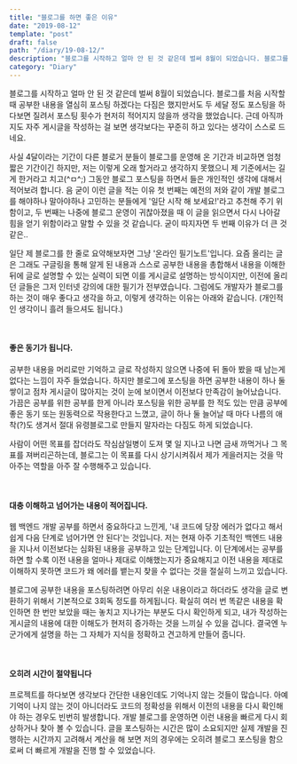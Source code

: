 ```yaml
---
title: "블로그를 하면 좋은 이유"
date: "2019-08-12"
template: "post"
draft: false
path: "/diary/19-08-12/"
description: "블로그를 시작하고 얼마 안 된 것 같은데 벌써 8월이 되었습니다. 블로그를 처음 시작할 때 공부한 내용을 열심히 포스팅 하겠다는 다짐은 했지만서도 두 세달 정도 포스팅을 하다보면 질려서 포스팅 횟수가 현저히 적어지지 않을까 생각을 했었습니다. 근데 아직까지도 자주 게시글을 작성하는 걸 보면 생각보다는 꾸준히 하고 있다는 생각이 스스로 드네요."
category: "Diary"
---
```


블로그를 시작하고 얼마 안 된 것 같은데 벌써 8월이 되었습니다. 블로그를 처음 시작할 때 공부한 내용을 열심히 포스팅 하겠다는 다짐은 했지만서도 두 세달 정도 포스팅을 하다보면 질려서 포스팅 횟수가 현저히 적어지지 않을까 생각을 했었습니다. 근데 아직까지도 자주 게시글을 작성하는 걸 보면 생각보다는 꾸준히 하고 있다는 생각이 스스로 드네요.

 사실 4달이라는 기간이 다른 블로거 분들이 블로그를 운영해 온 기간과 비교하면 엄청 짧은 기간이긴 하지만, 저는 이렇게 오래 할거라고 생각하지 못했으니 제 기준에서는 길게 한거라고 치고(\^ㅁ\^;) 그동안 블로그 포스팅을 하면서 들은 개인적인 생각에 대해서 적어보려 합니다. 음 굳이 이런 글을 적는 이유 첫 번째는 예전의 저와 같이 개발 블로그를 해야하나 말아야하나 고민하는 분들에게 '일단 시작 해 보세요!'라고 추천해 주기 위함이고, 두 번째는 나중에 블로그 운영이 귀찮아졌을 때 이 글을 읽으면서 다시 나아갈 힘을 얻기 위함이라고 말할 수 있을 것 같습니다. 굳이 따지자면 두 번째 이유가 더 큰 것 같은.. 

 일단 제 블로그를 한 줄로 요약해보자면 그냥 '온라인 필기노트'입니다. 요즘 올리는 글은 그래도 구글링을 통해 알게 된 내용과 스스로 공부한 내용을 총합해서 내용을 이해한 뒤에 글로 설명할 수 있는 실력이 되면 이를 게시글로 설명하는 방식이지만, 이전에 올리던 글들은 그저 인터넷 강의에 대한 필기가 전부였습니다. 그럼에도 개발자가 블로그를 하는 것이 매우 좋다고 생각을 하고, 이렇게 생각하는 이유는 아래와 같습니다. (개인적인 생각이니 흘려 들으셔도 됩니다.)

</br>

#### 좋은 동기가 됩니다.

 공부한 내용을 머리로만 기억하고 글로 작성하지 않으면 나중에 뒤 돌아 봤을 때 남는게 없다는 느낌이 자주 들었습니다. 하지만 블로그에 포스팅을 하면 공부한 내용이 하나 둘 쌓이고 점차 게시글이 많아지는 것이 눈에 보이면서 이전보다 만족감이 늘어났습니다. 가끔은 공부를 위한 공부를 한게 아니라 포스팅을 위한 공부를 한 적도 있는 만큼 공부에 좋은 동기 또는 원동력으로 작용한다고 느꼈고, 글이 하나 둘 늘어날 때 마다 나름의 애착(?)도 생겨서 절대 유령블로그로 만들지 말자라는 다짐도 하게 되었습니다.

 사람이 어떤 목표를 잡더라도 작심삼일병이 도져 몇 일 지나고 나면 금새 까먹거나 그 목표를 져버리곤하는데, 블로그는 이 목표를 다시 상기시켜줘서 제가 게을러지는 것을 막아주는 역할을 아주 잘 수행해주고 있습니다. 

</br>

#### 대충 이해하고 넘어가는 내용이 적어집니다.

 웹 백엔드 개발 공부를 하면서 중요하다고 느낀게, '내 코드에 당장 에러가 없다고 해서 쉽게 다음 단계로 넘어가면 안 된다'는 것입니다. 저는 현재 아주 기초적인 백엔드 내용을 지나서 이전보다는 심화된 내용을 공부하고 있는 단계입니다. 이 단계에서는 공부를 하면 할 수록 이전 내용을 얼마나 제대로 이해했는지가 중요해지고 이전 내용을 제대로 이해하지 못하면 코드가 왜 에러를 뱉는지 찾을 수 없다는 것을 절실히 느끼고 있습니다. 

 블로그에 공부한 내용을 포스팅하려면 아무리 쉬운 내용이라고 하더라도 생각을 글로 변환하기 위해서 기본적으로 3회독 정도를 하게됩니다. 확실히 여러 번 똑같은 내용을 확인하면 한 번만 보았을 때는 놓치고 지나가는 부분도 다시 확인하게 되고, 내가 작성하는 게시글의 내용에 대한 이해도가 현저히 증가하는 것을 느끼실 수 있을 겁니다. 결국엔 누군가에게 설명을 하는 그 자체가 지식을 정확하고 견고하게 만들어 줍니다.

</br>

#### 오히려 시간이 절약됩니다

 프로젝트를 하다보면 생각보다 간단한 내용인데도 기억나지 않는 것들이 많습니다. 아예 기억이 나지 않는 것이 아니더라도 코드의 정확성을 위해서 이전의 내용을 다시 확인해야 하는 경우도 빈번히 발생합니다. 개발 블로그를 운영하면 이런 내용을 빠르게 다시 회상하거나 찾아 볼 수 있습니다. 글을 포스팅하는 시간은 많이 소요되지만 실제 개발을 진행하는 시간까지 고려해서 계산을 해 보면 저의 경우에는 오히려 블로그 포스팅을 함으로써 더 빠르게 개발을 진행 할 수 있었습니다. 
